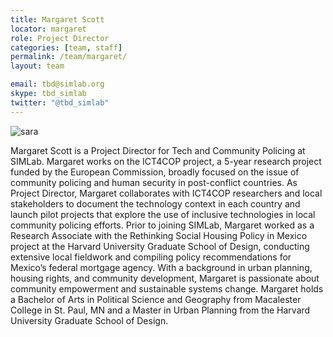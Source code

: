```yaml
---
title: Margaret Scott
locator: margaret
role: Project Director
categories: [team, staff]
permalink: /team/margaret/
layout: team

email: tbd@simlab.org
skype: tbd_simlab
twitter: "@tbd_simlab"
---
```

![sara]({{site.baseurl}}/images/team/margaret_big.jpg)

Margaret Scott is a Project Director for Tech and Community Policing at SIMLab. Margaret works on the ICT4COP project, a 5-year research project funded by the European Commission, broadly focused on the issue of community policing and human security in post-conflict countries. As Project Director, Margaret collaborates with ICT4COP researchers and local stakeholders to document the technology context in each country and launch pilot projects that explore the use of inclusive technologies in local community policing efforts. Prior to joining SIMLab, Margaret worked as a Research Associate with the Rethinking Social Housing Policy in Mexico project at the Harvard University Graduate School of Design, conducting extensive local fieldwork and compiling policy recommendations for Mexico’s federal mortgage agency. With a background in urban planning, housing rights, and community development, Margaret is passionate about community empowerment and sustainable systems change. Margaret holds a Bachelor of Arts in Political Science and Geography from Macalester College in St. Paul, MN and a Master in Urban Planning from the Harvard University Graduate School of Design.

